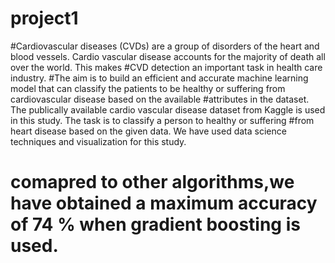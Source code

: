 # project1
#Cardiovascular diseases (CVDs) are a group of disorders of the heart and blood vessels.  Cardio vascular disease accounts for the majority of death all over the world. This makes #CVD detection an important task in health care industry.
#The aim is to build an efficient and accurate machine learning model that can classify the patients to be healthy or suffering from cardiovascular disease based on the available #attributes in the dataset. The publically available cardio vascular disease dataset from Kaggle is used in this study. The task is to classify a person to healthy or suffering #from heart disease based on the given data. We have used data science techniques and visualization for this study.

#  comapred to other algorithms,we have obtained a maximum accuracy of 74 % when gradient boosting is used.


